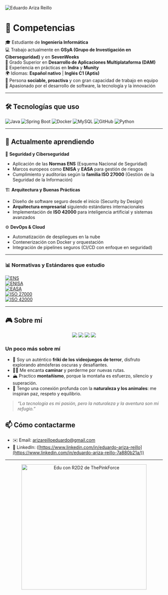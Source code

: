 <!-- Banner -->
![Eduardo Ariza Reillo](assets/banner.png)

# 👋 Competencias

🎓 Estudiante de **Ingeniería Informática**  
💻 Trabajo actualmente en **GSyA (Grupo de Investigación en Ciberseguridad)** y en **SevenWeeks**  
📱 Grado Superior en **Desarrollo de Aplicaciones Multiplataforma (DAM)**  
🏢 Experiencia en prácticas en **Indra** y **Munity**  
🌍 Idiomas: **Español nativo** | **Inglés C1 (Aptis)**  
🤝 Persona **sociable, proactiva** y con gran capacidad de trabajo en equipo  
🚀 Apasionado por el desarrollo de software, la tecnología y la innovación  

---

## 🛠️ Tecnologías que uso  

![Java](https://img.shields.io/badge/Code-Java-orange?logo=java&logoColor=white)
![Spring Boot](https://img.shields.io/badge/Framework-SpringBoot-green?logo=springboot)
![Docker](https://img.shields.io/badge/DevOps-Docker-blue?logo=docker)
![MySQL](https://img.shields.io/badge/Database-MySQL-blue?logo=mysql)
![GitHub](https://img.shields.io/badge/Tools-GitHub-black?logo=github)
![Python](https://img.shields.io/badge/Code-Python-yellow?logo=python)

---

## 🌱 Actualmente aprendiendo  

🔐 **Seguridad y Ciberseguridad**
- Aplicación de las **Normas ENS** (Esquema Nacional de Seguridad)  
- Marcos europeos como **ENISA** y **EASA** para gestión de riesgos  
- Cumplimiento y auditorías según la **familia ISO 27000** (Gestión de la Seguridad de la Información)  

🏗️ **Arquitectura y Buenas Prácticas**
- Diseño de software seguro desde el inicio (Security by Design)  
- **Arquitectura empresarial** siguiendo estándares internacionales  
- Implementación de **ISO 42000** para inteligencia artificial y sistemas avanzados  

⚙️ **DevOps & Cloud**
- Automatización de despliegues en la nube  
- Contenerización con Docker y orquestación  
- Integración de pipelines seguros (CI/CD con enfoque en seguridad)  

---

### 📊 Normativas y Estándares que estudio

[![ENS](https://img.shields.io/badge/ENS-Esquema%20Nacional%20de%20Seguridad-blue?style=for-the-badge)](https://ens.ccn.cni.es/es/)  
[![ENISA](https://img.shields.io/badge/ENISA-European%20Union%20Agency%20for%20Cybersecurity-green?style=for-the-badge)](https://www.enisa.europa.eu/)  
[![EASA](https://img.shields.io/badge/EASA-European%20Union%20Aviation%20Safety%20Agency-purple?style=for-the-badge)](https://www.easa.europa.eu/)  
[![ISO 27000](https://img.shields.io/badge/ISO-27000-orange?style=for-the-badge)](https://www.iso.org/isoiec-27001-information-security.html)  
[![ISO 42000](https://img.shields.io/badge/ISO-42000-red?style=for-the-badge)](https://www.iso.org/)  


---

## 🎮 Sobre mí  

<p align="center">
  <img src="https://img.shields.io/badge/🎮%20Videojuegos%20de%20terror-red?style=for-the-badge" />
  <img src="https://img.shields.io/badge/🚶‍♂️%20Caminar-blue?style=for-the-badge" />
  <img src="https://img.shields.io/badge/🏔️%20Montañismo-green?style=for-the-badge" />
  <img src="https://img.shields.io/badge/🌿%20Naturaleza%20y%20animales-brightgreen?style=for-the-badge" />
</p>

### Un poco más sobre mí
- 👾 Soy un auténtico **friki de los videojuegos de terror**, disfruto explorando atmósferas oscuras y desafiantes.  
- 🚶‍♂️ Me encanta **caminar** y perderme por nuevas rutas.  
- 🏔️ Practico **montañismo**, porque la montaña es esfuerzo, silencio y superación.  
- 🌿 Tengo una conexión profunda con la **naturaleza y los animales**: me inspiran paz, respeto y equilibrio.  

> *“La tecnología es mi pasión, pero la naturaleza y la aventura son mi refugio.”*

## 📫 Cómo contactarme
- ✉️ Email: arizareilloeduardo@gmail.com  
- 💼 LinkedIn: ([https://www.linkedin.com/in/eduardo-ariza-reillo](https://www.linkedin.com/in/eduardo-ariza-reillo-7a880b21a/))

---

<p align="center">
  <img src="assets/FotoGit.jpg" alt="Edu con R2D2 de ThePinkForce" width="400"/>
</p>

